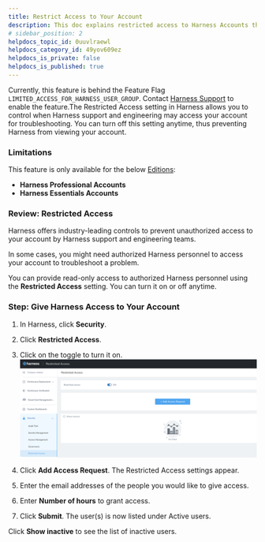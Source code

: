 ```yaml
---
title: Restrict Access to Your Account
description: This doc explains restricted access to Harness Accounts through Support Viewer.
# sidebar_position: 2
helpdocs_topic_id: 0uuvlraewl
helpdocs_category_id: 49yov609ez
helpdocs_is_private: false
helpdocs_is_published: true
---
```


Currently, this feature is behind the Feature Flag `LIMITED_ACCESS_FOR_HARNESS_USER_GROUP`. Contact [Harness Support](mailto:support@harness.io) to enable the feature.The Restricted Access setting in Harness allows you to control when Harness support and engineering may access your account for troubleshooting. You can turn off this setting anytime, thus preventing Harness from viewing your account.

### Limitations

This feature is only available for the below [Editions](https://docs.harness.io/article/y1t8hhz4y5):

* **Harness Professional Accounts**
* **Harness Essentials Accounts**

### Review: Restricted Access

Harness offers industry-leading controls to prevent unauthorized access to your account by Harness support and engineering teams.

In some cases, you might need authorized Harness personnel to access your account to troubleshoot a problem.

You can provide read-only access to authorized Harness personnel using the **Restricted Access** setting. You can turn it on or off anytime.

### Step: Give Harness Access to Your Account

1. In Harness, click **Security**.
2. Click **Restricted Access**.
3. Click on the toggle to turn it on.![](./static/restricted-access-163.png)

4. Click **Add Access Request**. The Restricted Access settings appear.
5. Enter the email addresses of the people you would like to give access.
6. Enter **Number of hours** to grant access.
7. Click **Submit**. The user(s) is now listed under Active users.

Click **Show inactive** to see the list of inactive users.


